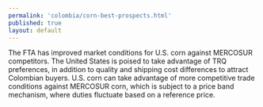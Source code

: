 ```yaml
---
permalink: 'colombia/corn-best-prospects.html'
published: true
layout: default
---
```

The FTA has improved market conditions for U.S. corn against MERCOSUR competitors. The United States is poised to take advantage of TRQ preferences, in addition to quality and shipping cost differences to attract Colombian buyers. U.S. corn can take advantage of more competitive trade conditions against MERCOSUR corn, which is subject to a price band mechanism, where duties fluctuate based on a reference price.
